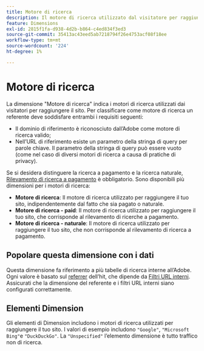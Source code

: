 ```yaml
---
title: Motore di ricerca
description: Il motore di ricerca utilizzato dal visitatore per raggiungere il sito.
feature: Dimensions
exl-id: 2815f1fa-d938-4d2b-b864-c4ed834f3ed3
source-git-commit: 35413ac43eed5ab7218794f26e4753acf08f18ee
workflow-type: tm+mt
source-wordcount: '224'
ht-degree: 1%

---
```


# Motore di ricerca

La dimensione &quot;Motore di ricerca&quot; indica i motori di ricerca utilizzati dai visitatori per raggiungere il sito. Per classificare come motore di ricerca un referente deve soddisfare entrambi i requisiti seguenti:

* Il dominio di riferimento è riconosciuto dall’Adobe come motore di ricerca valido;
* Nell’URL di riferimento esiste un parametro della stringa di query per parole chiave. Il parametro della stringa di query può essere vuoto (come nel caso di diversi motori di ricerca a causa di pratiche di privacy).

Se si desidera distinguere la ricerca a pagamento e la ricerca naturale, [Rilevamento di ricerca a pagamento](/help/admin/admin/paid-search-detection/paid-search-detection.md) è obbligatorio. Sono disponibili più dimensioni per i motori di ricerca:

* **Motore di ricerca**: Il motore di ricerca utilizzato per raggiungere il tuo sito, indipendentemente dal fatto che sia pagato o naturale.
* **Motore di ricerca - paid**: Il motore di ricerca utilizzato per raggiungere il tuo sito, che corrisponde al rilevamento di ricerche a pagamento.
* **Motore di ricerca - naturale**: Il motore di ricerca utilizzato per raggiungere il tuo sito, che non corrisponde al rilevamento di ricerca a pagamento.

## Popolare questa dimensione con i dati

Questa dimensione fa riferimento a più tabelle di ricerca interne all’Adobe. Ogni valore è basato sul [referrer](referrer.md) dell’hit, che dipende da [Filtri URL interni](/help/admin/admin/internal-url-filter-admin.md). Assicurati che la dimensione del referente e i filtri URL interni siano configurati correttamente.

## Elementi Dimension

Gli elementi di Dimension includono i motori di ricerca utilizzati per raggiungere il tuo sito. I valori di esempio includono `"Google"`, `"Microsoft Bing"`e `"DuckDuckGo"`. La `"Unspecified"` l’elemento dimensione è tutto traffico non di ricerca.
